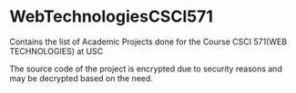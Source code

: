 # WebTechnologiesCSCI571


Contains the list of Academic Projects done for the Course CSCI 571(WEB TECHNOLOGIES) at USC

The source code of the project is encrypted due to security reasons and may be decrypted based on the need.
